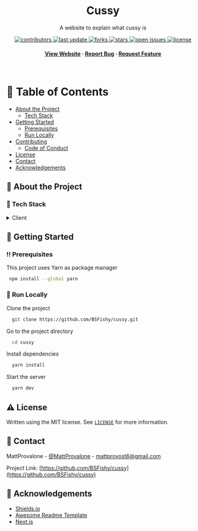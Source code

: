 <div align="center">

  <h1>Cussy</h1>

  <p>
    A website to explain what cussy is
  </p>

<p>
  <a href="https://github.com/BSFishy/cussy/graphs/contributors">
    <img src="https://img.shields.io/github/contributors/BSFishy/cussy" alt="contributors" />
  </a>
  <a href="">
    <img src="https://img.shields.io/github/last-commit/BSFishy/cussy" alt="last update" />
  </a>
  <a href="https://github.com/BSFishy/cussy/network/members">
    <img src="https://img.shields.io/github/forks/BSFishy/cussy" alt="forks" />
  </a>
  <a href="https://github.com/BSFishy/cussy/stargazers">
    <img src="https://img.shields.io/github/stars/BSFishy/cussy" alt="stars" />
  </a>
  <a href="https://github.com/BSFishy/cussy/issues/">
    <img src="https://img.shields.io/github/issues/BSFishy/cussy" alt="open issues" />
  </a>
  <a href="https://github.com/BSFishy/cussy/blob/master/LICENSE">
    <img src="https://img.shields.io/github/license/BSFishy/cussy.svg" alt="license" />
  </a>
</p>

<h4>
    <a href="https://cussy.vercel.app/">View Website</a>
  <span> · </span>
    <a href="https://github.com/BSFishy/cussy/issues/">Report Bug</a>
  <span> · </span>
    <a href="https://github.com/BSFishy/cussy/issues/">Request Feature</a>
  </h4>
</div>

<br />

# :notebook_with_decorative_cover: Table of Contents

- [About the Project](#star2-about-the-project)
    * [Tech Stack](#space_invader-tech-stack)
- [Getting Started](#toolbox-getting-started)
    * [Prerequisites](#bangbang-prerequisites)
    * [Run Locally](#running-run-locally)
- [Contributing](#wave-contributing)
    * [Code of Conduct](#scroll-code-of-conduct)
- [License](#warning-license)
- [Contact](#handshake-contact)
- [Acknowledgements](#gem-acknowledgements)

## :star2: About the Project

### :space_invader: Tech Stack

<details>
  <summary>Client</summary>
  <ul>
    <li><a href="https://www.typescriptlang.org/">Typescript</a></li>
    <li><a href="https://nextjs.org/">Next.js</a></li>
    <li><a href="https://reactjs.org/">React.js</a></li>
  </ul>
</details>

## 	:toolbox: Getting Started

### :bangbang: Prerequisites

This project uses Yarn as package manager

```bash
 npm install --global yarn
```

### :running: Run Locally

Clone the project

```bash
  git clone https://github.com/BSFishy/cussy.git
```

Go to the project directory

```bash
  cd cussy
```

Install dependencies

```bash
  yarn install
```

Start the server

```bash
  yarn dev
```

<!--
## :wave: Contributing

<a href="https://github.com/BSFishy/cussy/graphs/contributors">
  <img src="https://contrib.rocks/image?repo=BSFishy/cussy" />
</a>

Contributions are always welcome!

See `contributing.md` for ways to get started.

### :scroll: Code of Conduct

Please read the [Code of Conduct](https://github.com/BSFishy/cussy/blob/master/CODE_OF_CONDUCT.md)
-->

## :warning: License

Written using the MIT license. See [`LICENSE`](https://github.com/BSFishy/cussy/blob/master/LICENSE) for more information.

## :handshake: Contact

MattProvalone - [@MattProvalone](https://twitter.com/MattProvalone) - mattprovost6@gmail.com

Project Link: [https://github.com/BSFishy/cussy](https://github.com/BSFishy/cussy)

<!-- Acknowledgments -->
## :gem: Acknowledgements

- [Shields.io](https://shields.io/)
- [Awesome Readme Template](https://github.com/Louis3797/awesome-readme-template)
- [Next.js](https://nextjs.org/)
